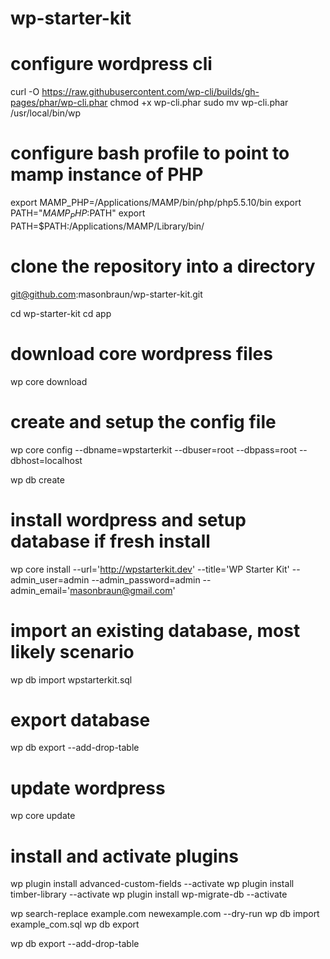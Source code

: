 # wp-starter-kit

# configure wordpress cli

curl -O https://raw.githubusercontent.com/wp-cli/builds/gh-pages/phar/wp-cli.phar
chmod +x wp-cli.phar
sudo mv wp-cli.phar /usr/local/bin/wp

# configure bash profile to point to mamp instance of PHP

export MAMP_PHP=/Applications/MAMP/bin/php/php5.5.10/bin
export PATH="$MAMP_PHP:$PATH"
export PATH=$PATH:/Applications/MAMP/Library/bin/

# clone the repository into a directory

git@github.com:masonbraun/wp-starter-kit.git

cd wp-starter-kit
cd app

# download core wordpress files
wp core download

# create and setup the config file

wp core config --dbname=wpstarterkit --dbuser=root --dbpass=root --dbhost=localhost

wp db create

# install wordpress and setup database if fresh install

wp core install --url='http://wpstarterkit.dev' --title='WP Starter Kit' --admin_user=admin --admin_password=admin --admin_email='masonbraun@gmail.com'

# import an existing database, most likely scenario

wp db import wpstarterkit.sql

# export database

wp db export --add-drop-table

# update wordpress

wp core update

# install and activate plugins

wp plugin install advanced-custom-fields --activate
wp plugin install timber-library --activate
wp plugin install wp-migrate-db --activate





wp search-replace example.com newexample.com --dry-run
wp db import example_com.sql
wp db export

wp db export --add-drop-table

